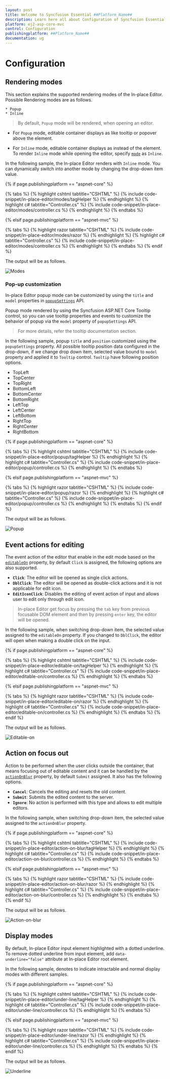 ```yaml
---
layout: post
title: Welcome to Syncfusion Essential ##Platform_Name##
description: Learn here all about Configuration of Syncfusion Essential ##Platform_Name## widgets based on HTML5 and jQuery.
platform: ej2-asp-core-mvc
control: Configuration
publishingplatform: ##Platform_Name##
documentation: ug
---
```



# Configuration

## Rendering modes

This section explains the supported rendering modes of the In-place Editor. Possible Rendering modes are as follows.

    * Popup
    * Inline

> By default, `Popup` mode will be rendered, when opening an editor.

* For `Popup` mode, editable container displays as like tooltip or popover above the element.

* For `Inline` mode, editable container displays as instead of the element. To render `Inline` mode while opening the editor, specify [`mode`](https://help.syncfusion.com/cr/aspnetcore-js2/Syncfusion.EJ2.InPlaceEditor.InPlaceEditor.html#Syncfusion_EJ2_InPlaceEditor_InPlaceEditor_Mode) as `Inline`.

In the following sample, the In-place Editor renders with `Inline` mode. You can dynamically switch into another mode by changing the drop-down item value.

{% if page.publishingplatform == "aspnet-core" %}

{% tabs %}
{% highlight cshtml tabtitle="CSHTML" %}
{% include code-snippet/in-place-editor/modes/tagHelper %}
{% endhighlight %}
{% highlight c# tabtitle="Controller.cs" %}
{% include code-snippet/in-place-editor/modes/controller.cs %}
{% endhighlight %}
{% endtabs %}

{% elsif page.publishingplatform == "aspnet-mvc" %}

{% tabs %}
{% highlight razor tabtitle="CSHTML" %}
{% include code-snippet/in-place-editor/modes/razor %}
{% endhighlight %}
{% highlight c# tabtitle="Controller.cs" %}
{% include code-snippet/in-place-editor/modes/controller.cs %}
{% endhighlight %}
{% endtabs %}
{% endif %}



The output will be as follows.

![Modes](./images/mode.PNG)

### Pop-up customization

In-place Editor popup mode can be customized by using the `title` and `model` properties in [`popupSettings`](https://help.syncfusion.com/cr/aspnetcore-js2/Syncfusion.EJ2.InPlaceEditor.InPlaceEditor.html#Syncfusion_EJ2_InPlaceEditor_InPlaceEditor_PopupSettings) API.

Popup mode rendered by using the Syncfusion ASP.NET Core Tooltip control, so you can use tooltip properties and events to customize the behavior of popup via the `model` property of `popupSettings` API.

> For more details, refer the tooltip documentation section.

In the following sample, popup `title` and `position` customized using the `popupSettings` property. All possible tooltip position data configured in the drop-down, if we change drop down item, selected value bound to `model` property and applied it to `Tooltip` control. `Tooltip` have following position options.

* TopLeft
* TopCenter
* TopRight
* BottomLeft
* BottomCenter
* BottomRight
* LeftTop
* LeftCenter
* LeftBottom
* RightTop
* RightCenter
* RightBottom

{% if page.publishingplatform == "aspnet-core" %}

{% tabs %}
{% highlight cshtml tabtitle="CSHTML" %}
{% include code-snippet/in-place-editor/popup/tagHelper %}
{% endhighlight %}
{% highlight c# tabtitle="Controller.cs" %}
{% include code-snippet/in-place-editor/popup/controller.cs %}
{% endhighlight %}
{% endtabs %}

{% elsif page.publishingplatform == "aspnet-mvc" %}

{% tabs %}
{% highlight razor tabtitle="CSHTML" %}
{% include code-snippet/in-place-editor/popup/razor %}
{% endhighlight %}
{% highlight c# tabtitle="Controller.cs" %}
{% include code-snippet/in-place-editor/popup/controller.cs %}
{% endhighlight %}
{% endtabs %}
{% endif %}



The output will be as follows.

![Popup](./images/popup.PNG)

## Event actions for editing

The event action of the editor that enable in the edit mode based on the [`editableOn`](https://help.syncfusion.com/cr/aspnetcore-js2/Syncfusion.EJ2.InPlaceEditor.InPlaceEditor.html#Syncfusion_EJ2_InPlaceEditor_InPlaceEditor_EditableOn) property, by default `Click` is assigned, the following options are also supported.

* **`Click`**:  The editor will be opened as single click actions.
* **`DblClick`**: The editor will be opened as double-click actions and it is not applicable for edit icon.
* **`EditIconClick`**: Disables the editing of event action of input and allows user to edit only through edit icon.

> In-place Editor get focus by pressing the `tab` key from previous focusable DOM element and then by pressing `enter` key, the editor will be opened.

In the following sample, when switching drop-down item, the selected value assigned to the `editableOn` property. If you changed to `DblClick`, the editor will open when making a double click on the input.

{% if page.publishingplatform == "aspnet-core" %}

{% tabs %}
{% highlight cshtml tabtitle="CSHTML" %}
{% include code-snippet/in-place-editor/editable-on/tagHelper %}
{% endhighlight %}
{% highlight c# tabtitle="Controller.cs" %}
{% include code-snippet/in-place-editor/editable-on/controller.cs %}
{% endhighlight %}
{% endtabs %}

{% elsif page.publishingplatform == "aspnet-mvc" %}

{% tabs %}
{% highlight razor tabtitle="CSHTML" %}
{% include code-snippet/in-place-editor/editable-on/razor %}
{% endhighlight %}
{% highlight c# tabtitle="Controller.cs" %}
{% include code-snippet/in-place-editor/editable-on/controller.cs %}
{% endhighlight %}
{% endtabs %}
{% endif %}



The output will be as follows.

![Editable-on](./images/editable-on.PNG)

## Action on focus out

Action to be performed when the user clicks outside the container, that means focusing out of editable content and it can be handled by the [`actionOnBlur`](https://help.syncfusion.com/cr/aspnetcore-js2/Syncfusion.EJ2.InPlaceEditor.InPlaceEditor.html#Syncfusion_EJ2_InPlaceEditor_InPlaceEditor_ActionOnBlur) property, by default `Submit` assigned. It also has the following options.

* **`Cancel`**: Cancels the editing and resets the old content.
* **`Submit`**: Submits the edited content to the server.
* **`Ignore`**: No action is performed with this type and allows to edit multiple editors.

In the following sample, when switching drop-down item, the selected value assigned to the `actionOnBlur` property.

{% if page.publishingplatform == "aspnet-core" %}

{% tabs %}
{% highlight cshtml tabtitle="CSHTML" %}
{% include code-snippet/in-place-editor/action-on-blur/tagHelper %}
{% endhighlight %}
{% highlight c# tabtitle="Controller.cs" %}
{% include code-snippet/in-place-editor/action-on-blur/controller.cs %}
{% endhighlight %}
{% endtabs %}

{% elsif page.publishingplatform == "aspnet-mvc" %}

{% tabs %}
{% highlight razor tabtitle="CSHTML" %}
{% include code-snippet/in-place-editor/action-on-blur/razor %}
{% endhighlight %}
{% highlight c# tabtitle="Controller.cs" %}
{% include code-snippet/in-place-editor/action-on-blur/controller.cs %}
{% endhighlight %}
{% endtabs %}
{% endif %}



The output will be as follows.

![Action-on-blur](./images/action-on-blur.PNG)

## Display modes

By default, In-place Editor input element highlighted with a dotted underline. To remove dotted underline from input element, add `data-underline="false"` attribute at In-place Editor root element.

In the following sample, denotes to indicate intractable and normal display modes with different samples.

{% if page.publishingplatform == "aspnet-core" %}

{% tabs %}
{% highlight cshtml tabtitle="CSHTML" %}
{% include code-snippet/in-place-editor/under-line/tagHelper %}
{% endhighlight %}
{% highlight c# tabtitle="Controller.cs" %}
{% include code-snippet/in-place-editor/under-line/controller.cs %}
{% endhighlight %}
{% endtabs %}

{% elsif page.publishingplatform == "aspnet-mvc" %}

{% tabs %}
{% highlight razor tabtitle="CSHTML" %}
{% include code-snippet/in-place-editor/under-line/razor %}
{% endhighlight %}
{% highlight c# tabtitle="Controller.cs" %}
{% include code-snippet/in-place-editor/under-line/controller.cs %}
{% endhighlight %}
{% endtabs %}
{% endif %}



The output will be as follows.

![Underline](./images/under-line.PNG)